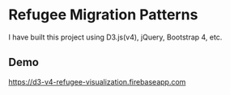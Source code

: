 # Refugee Migration Patterns

I have built this project using D3.js(v4), jQuery, Bootstrap 4, etc.

## Demo

https://d3-v4-refugee-visualization.firebaseapp.com